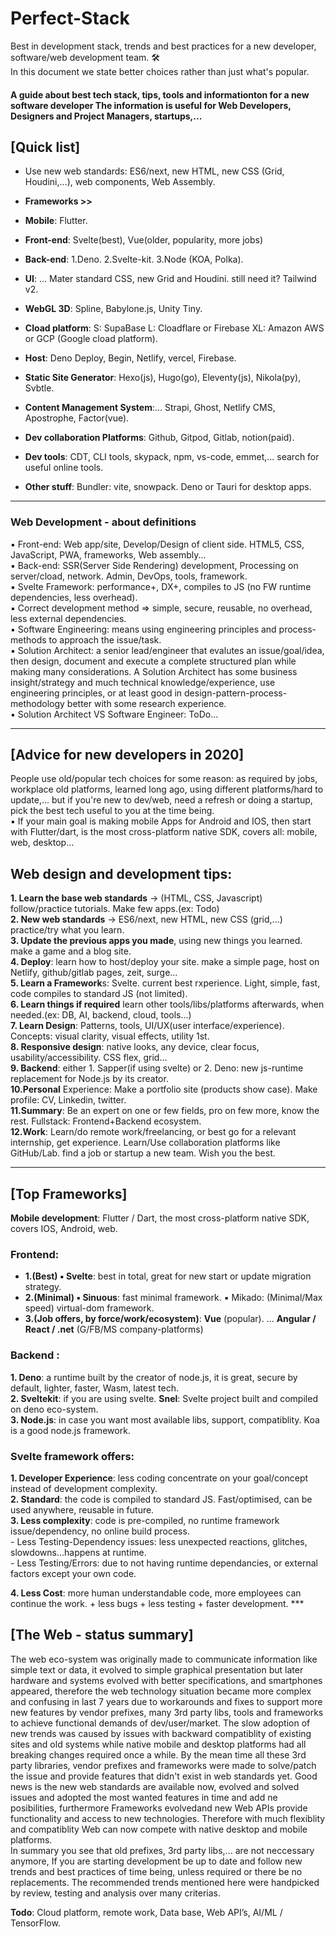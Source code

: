 # Perfect-Stack
Best in development stack, trends and best practices for a new developer, software/web development team. 🛠  
In this document we state better choices rather than just what's popular.  

#### A guide about best tech stack, tips, tools and informationton for a new software developer  The information is useful for Web Developers, Designers and Project Managers, startups,...  

## [Quick list]  

- Use new web standards: ES6/next, new HTML, new CSS (Grid, Houdini,...), web components, Web Assembly.  

- **Frameworks >>**
 - **Mobile**: Flutter.  
 - **Front-end**: Svelte(best),  Vue(older, popularity, more jobs)  
 - **Back-end**: 1.Deno.  2.Svelte-kit.  3.Node (KOA, Polka).  
  
- **UI**: ... Mater standard CSS, new Grid and Houdini.  still need it? Tailwind v2.  
- **WebGL 3D**:  Spline,  Babylone.js,  Unity Tiny.
- **Cload platform**:  S: SupaBase    L: Cloadflare  or  Firebase    XL: Amazon AWS  or GCP (Google cload platform).  
- **Host**:  Deno Deploy,  Begin,  Netlify,  vercel,  Firebase.  
- **Static Site Generator**:  Hexo(js), Hugo(go), Eleventy(js), Nikola(py), Svbtle.  
- **Content Management System**:... Strapi, Ghost, Netlify CMS, Apostrophe, Factor(vue).  
- **Dev collaboration Platforms**: Github, Gitpod, Gitlab, notion(paid).  
- **Dev tools**:  CDT, CLI tools, skypack, npm, vs-code, emmet,... search for useful online tools.  
- **Other stuff**:  Bundler: vite, snowpack.  Deno or Tauri for desktop apps.  
***

### **Web Development - about definitions**  
▪ Front-end: Web app/site, Develop/Design of client side. HTML5, CSS, JavaScript, PWA, frameworks, Web assembly...  
▪ Back-end: SSR(Server Side Rendering) development, Processing on server/cload, network. Admin, DevOps, tools, framework.  
▪ Svelte Framework: performance+, DX+, compiles to JS (no FW runtime dependencies, less overhead).  
▪ Correct development method ⇒ simple, secure, reusable, no overhead, less external dependencies.  
▪ Software Engineering: means using engineering principles and process-methods to approach the issue/task.  
▪ Solution Architect: a senior lead/engineer that evalutes an issue/goal/idea, then design, document and execute a complete structured plan while making many considerations. A Solution Architect has some business insight/strategy and much technical knowledge/experience, use engineering principles, or at least good in design-pattern-process-methodology better with some research experience.  
▪ Solution Architect VS Software Engineer: ToDo...
***

## [Advice for new developers in 2020]

People use old/popular tech choices for some reason: as required by jobs, workplace old platforms, learned long ago, using different platforms/hard to update,... but if you're new to dev/web, need a refresh or doing a startup, pick the best tech useful to you at the time being.  
▪ If your main goal is making mobile Apps for Android and IOS, then start with Flutter/dart, is the most cross-platform native SDK, covers all: mobile, web, desktop...  

## **Web design and development tips:**
 **1. Learn the base web standards** -> (HTML, CSS, Javascript) follow/practice tutorials. Make few apps.(ex: Todo)  
 **2. New web standards** -> ES6/next, new HTML, new CSS (grid,...)  practice/try what you learn.  
 **3. Update the previous apps you made**, using new things you learned. make a game and a blog site.  
 **4. Deploy**: learn how to host/deploy your site. make a simple page, host on Netlify, github/gitlab pages, zeit, surge...  
 **5. Learn a Framework**s: Svelte. current best rxperience. Light, simple, fast, code compiles to standard JS (not limited).  
 **6. Learn things if required** learn other tools/libs/platforms afterwards, when needed.(ex: DB, AI, backend, cloud, tools...)  
 **7. Learn Design**: Patterns, tools, UI/UX(user interface/experience). Concepts: visual clarity, visual effects, utility 1st.  
 **8. Responsive design**: native looks, any device, clear focus, usability/accessibility. CSS flex, grid...  
 **9. Backend**: either 1. Sapper(if using svelte) or 2. Deno: new js-runtime replacement for Node.js by its creator.  
 **10.Personal** Experience: Make a portfolio site (products show case). Make profile: CV, Linkedin, twitter.  
 **11.Summary**: Be an expert on one or few fields, pro on few more, know the rest. Fullstack: Frontend+Backend ecosystem.  
**12.Work**: Learn/do remote work/freelancing, or best go for a relevant internship, get experience. Learn/Use collaboration platforms like GitHub/Lab. find a job or startup a new team.  Wish you the best.  

*** 

## **[Top Frameworks]**    
**Mobile development**: Flutter / Dart, the most cross-platform native SDK, covers IOS, Android, web. 
### Frontend: 
 - **1.(Best) ▪ Svelte**: best in total, great for new start or update migration strategy.  
 - **2.(Minimal) ▪ Sinuous**: fast minimal framework. ▪ Mikado: (Minimal/Max speed) virtual-dom framework.  
 - **3.(Job offers, by force/work/ecosystem)**:  **Vue** (popular). ... **Angular / React / .net** (G/FB/MS company-platforms)

### Backend :
**1. Deno**: a runtime built by the creator of node.js, it is great, secure by default, lighter, faster, Wasm, latest tech.  
**2. Sveltekit**: if you are using svelte.  **Snel**: Svelte project built and compiled on deno eco-system.  
**3. Node.js**: in case you want most available libs, support, compatiblity.  Koa is a good node.js framework.  
  
### Svelte framework offers:  
**1. Developer Experience**: less coding concentrate on your goal/concept instead of development complexity.  
**2. Standard**: the code is compiled to standard JS. Fast/optimised, can be used anywhere, reusable in future.  
**3. Less complexity**: code is pre-compiled, no runtime framework issue/dependency, no online build process.  
     - Less Testing-Dependency issues: less unexpected reactions, glitches, slowdowns...happens at runtime.  
     - Less Testing/Errors: due to not having runtime dependancies, or external factors except your own code.  
     
**4. Less Cost**: more human understandable code, more employees can continue the work. + less bugs + less testing + faster development.  ***  
  
## [The Web - status summary]  
The web eco-system was originally made to communicate information like simple text or data, it evolved to simple graphical presentation but later hardware and systems evolved with better specifications, and smartphones appeared, therefore the web technology situation became more complex and confusing in last 7 years due to workarounds and fixes to support more new features by vendor prefixes, many 3rd party libs, tools and frameworks to achieve functional demands of dev/user/market. The slow adoption of new trends was caused by issues with backward compatiblity of existing sites and old systems while native mobile and desktop platforms had all breaking changes required once a while. By the mean time all these 3rd party libraries, vendor prefixes and frameworks were made to solve/patch the issue and provide features that didn't exist in web standards yet.
Good news is the new web standards are available now, evolved and solved issues and adopted the most wanted features in time and add ne posibilities, furthermore Frameworks evolvedand new Web APIs provide functionality and access to new technologies. Therefore with much flexiblity and compatiblity Web can now compete with native desktop and mobile platforms.  
In summary you see that old prefixes, 3rd party libs,... are not neccessary anymore, If you are starting development be up to date and follow new trends and best practices of time being, unless required or there be no replacements. The recommended trends mentioned here were handpicked by review, testing and analysis over many criterias.  

**Todo**:  Cloud platform, remote work, Data base, Web API’s, AI/ML / TensorFlow.
